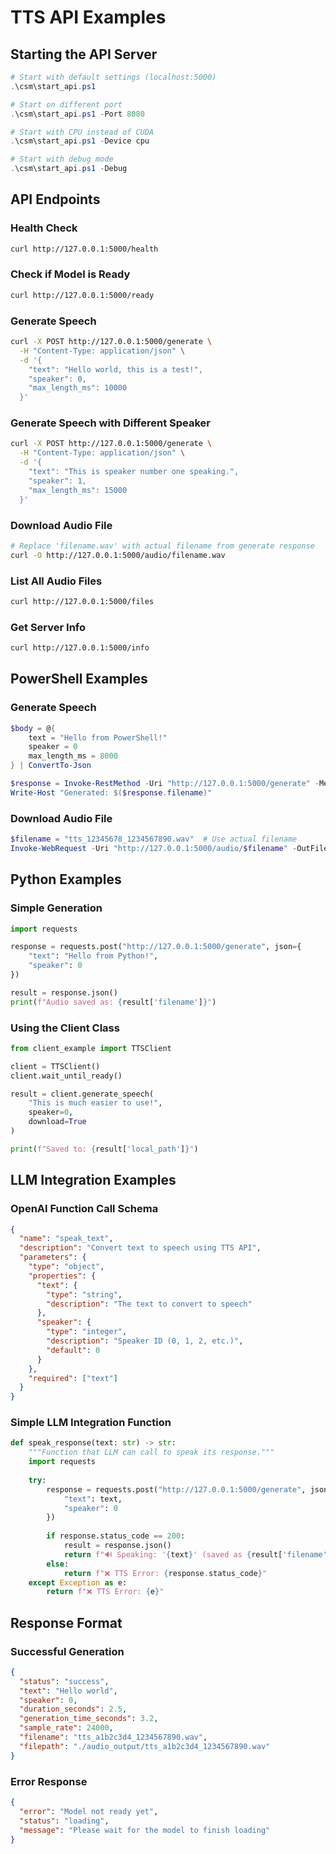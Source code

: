 # TTS API Examples

## Starting the API Server

```powershell
# Start with default settings (localhost:5000)
.\csm\start_api.ps1

# Start on different port
.\csm\start_api.ps1 -Port 8080

# Start with CPU instead of CUDA
.\csm\start_api.ps1 -Device cpu

# Start with debug mode
.\csm\start_api.ps1 -Debug
```

## API Endpoints

### Health Check
```bash
curl http://127.0.0.1:5000/health
```

### Check if Model is Ready
```bash
curl http://127.0.0.1:5000/ready
```

### Generate Speech
```bash
curl -X POST http://127.0.0.1:5000/generate \
  -H "Content-Type: application/json" \
  -d '{
    "text": "Hello world, this is a test!",
    "speaker": 0,
    "max_length_ms": 10000
  }'
```

### Generate Speech with Different Speaker
```bash
curl -X POST http://127.0.0.1:5000/generate \
  -H "Content-Type: application/json" \
  -d '{
    "text": "This is speaker number one speaking.",
    "speaker": 1,
    "max_length_ms": 15000
  }'
```

### Download Audio File
```bash
# Replace 'filename.wav' with actual filename from generate response
curl -O http://127.0.0.1:5000/audio/filename.wav
```

### List All Audio Files
```bash
curl http://127.0.0.1:5000/files
```

### Get Server Info
```bash
curl http://127.0.0.1:5000/info
```

## PowerShell Examples

### Generate Speech
```powershell
$body = @{
    text = "Hello from PowerShell!"
    speaker = 0
    max_length_ms = 8000
} | ConvertTo-Json

$response = Invoke-RestMethod -Uri "http://127.0.0.1:5000/generate" -Method Post -Body $body -ContentType "application/json"
Write-Host "Generated: $($response.filename)"
```

### Download Audio File
```powershell
$filename = "tts_12345678_1234567890.wav"  # Use actual filename
Invoke-WebRequest -Uri "http://127.0.0.1:5000/audio/$filename" -OutFile $filename
```

## Python Examples

### Simple Generation
```python
import requests

response = requests.post("http://127.0.0.1:5000/generate", json={
    "text": "Hello from Python!",
    "speaker": 0
})

result = response.json()
print(f"Audio saved as: {result['filename']}")
```

### Using the Client Class
```python
from client_example import TTSClient

client = TTSClient()
client.wait_until_ready()

result = client.generate_speech(
    "This is much easier to use!",
    speaker=0,
    download=True
)

print(f"Saved to: {result['local_path']}")
```

## LLM Integration Examples

### OpenAI Function Call Schema
```json
{
  "name": "speak_text",
  "description": "Convert text to speech using TTS API",
  "parameters": {
    "type": "object",
    "properties": {
      "text": {
        "type": "string",
        "description": "The text to convert to speech"
      },
      "speaker": {
        "type": "integer",
        "description": "Speaker ID (0, 1, 2, etc.)",
        "default": 0
      }
    },
    "required": ["text"]
  }
}
```

### Simple LLM Integration Function
```python
def speak_response(text: str) -> str:
    """Function that LLM can call to speak its response."""
    import requests
    
    try:
        response = requests.post("http://127.0.0.1:5000/generate", json={
            "text": text,
            "speaker": 0
        })
        
        if response.status_code == 200:
            result = response.json()
            return f"🔊 Speaking: '{text}' (saved as {result['filename']})"
        else:
            return f"❌ TTS Error: {response.status_code}"
    except Exception as e:
        return f"❌ TTS Error: {e}"
```

## Response Format

### Successful Generation
```json
{
  "status": "success",
  "text": "Hello world",
  "speaker": 0,
  "duration_seconds": 2.5,
  "generation_time_seconds": 3.2,
  "sample_rate": 24000,
  "filename": "tts_a1b2c3d4_1234567890.wav",
  "filepath": "./audio_output/tts_a1b2c3d4_1234567890.wav"
}
```

### Error Response
```json
{
  "error": "Model not ready yet",
  "status": "loading",
  "message": "Please wait for the model to finish loading"
}
```
